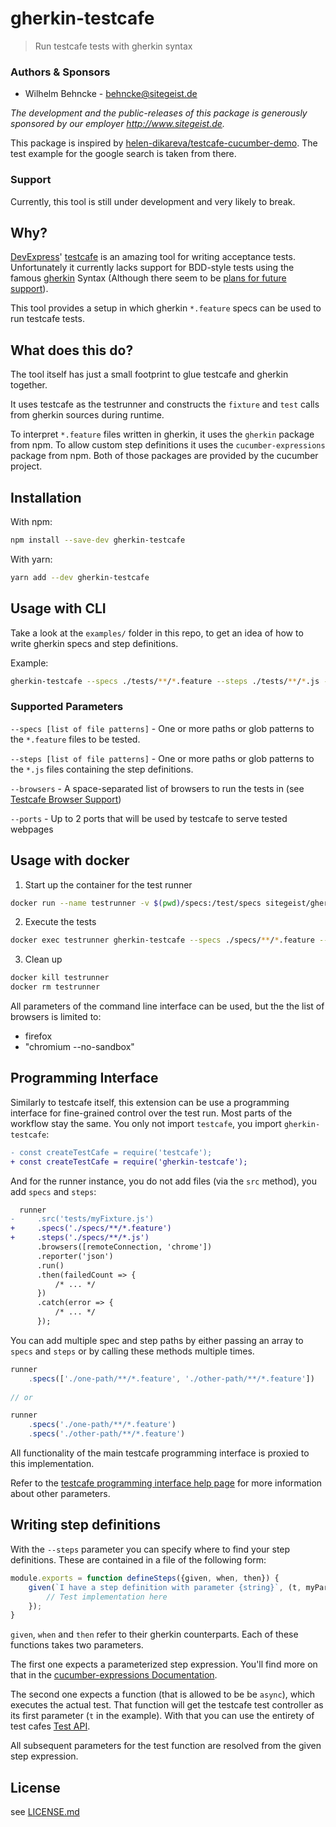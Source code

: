 # gherkin-testcafe

> Run testcafe tests with gherkin syntax

### Authors & Sponsors

* Wilhelm Behncke - behncke@sitegeist.de

*The development and the public-releases of this package is generously sponsored
by our employer http://www.sitegeist.de.*

This package is inspired by [helen-dikareva/testcafe-cucumber-demo](https://github.com/helen-dikareva/testcafe-cucumber-demo).
The test example for the google search is taken from there.

### Support

Currently, this tool is still under development and very likely to break.

## Why?

[DevExpress](https://github.com/DevExpress)' [testcafe](http://devexpress.github.io/testcafe/) is an amazing tool for writing acceptance tests. Unfortunately it currently lacks support for
BDD-style tests using the famous [gherkin](https://github.com/cucumber/cucumber/wiki/Gherkin) Syntax (Although there seem to be [plans for future support](https://github.com/DevExpress/testcafe/issues/1373#issuecomment-291526857)).

This tool provides a setup in which gherkin `*.feature` specs can be used to run testcafe tests.

## What does this do?

The tool itself has just a small footprint to glue testcafe and gherkin together.

It uses testcafe as the testrunner and constructs the `fixture` and `test` calls from gherkin sources during runtime.

To interpret `*.feature` files written in gherkin, it uses the `gherkin` package from npm. To allow custom step definitions it uses the `cucumber-expressions` package from npm. Both of those packages are provided by the cucumber project.

## Installation

With npm:

```sh
npm install --save-dev gherkin-testcafe
```

With yarn:

```sh
yarn add --dev gherkin-testcafe
```

## Usage with CLI

Take a look at the `examples/` folder in this repo, to get an idea of how to write gherkin specs and step definitions.

Example:
```sh
gherkin-testcafe --specs ./tests/**/*.feature --steps ./tests/**/*.js --browers chromium firefox
```

### Supported Parameters

`--specs [list of file patterns]` - One or more paths or glob patterns to the `*.feature` files to be tested.

`--steps [list of file patterns]` - One or more paths or glob patterns to the `*.js` files containing the step definitions.

`--browsers` - A space-separated list of browsers to run the tests in (see [Testcafe Browser Support](http://devexpress.github.io/testcafe/documentation/using-testcafe/common-concepts/browsers/browser-support.html#locally-installed-browsers))

`--ports` - Up to 2 ports that will be used by testcafe to serve tested webpages

## Usage with docker

1. Start up the container for the test runner
```sh
docker run --name testrunner -v $(pwd)/specs:/test/specs sitegeist/gherkin-testcafe
```

2. Execute the tests
```sh
docker exec testrunner gherkin-testcafe --specs ./specs/**/*.feature --steps ./specs/**/*.js --browsers firefox
```

3. Clean up
```sh
docker kill testrunner
docker rm testrunner
```

All parameters of the command line interface can be used, but the the list of browsers is limited to:

- firefox
- "chromium --no-sandbox"

## Programming Interface

Similarly to testcafe itself, this extension can be use a programming interface for fine-grained control over the test run.
Most parts of the workflow stay the same.
You only not import `testcafe`, you import `gherkin-testcafe`:

```diff
- const createTestCafe = require('testcafe');
+ const createTestCafe = require('gherkin-testcafe');
```

And for the runner instance, you do not add files (via the `src` method), you add `specs` and `steps`:

```diff
  runner
-     .src('tests/myFixture.js')
+     .specs('./specs/**/*.feature')
+     .steps('./specs/**/*.js')
      .browsers([remoteConnection, 'chrome'])
      .reporter('json')
      .run()
      .then(failedCount => {
          /* ... */
      })
      .catch(error => {
          /* ... */
      });
```

You can add multiple spec and step paths by either passing an array to `specs` and `steps` or by calling these methods multiple times.

```js
runner
    .specs(['./one-path/**/*.feature', './other-path/**/*.feature'])
    
// or

runner
    .specs('./one-path/**/*.feature')
    .specs('./other-path/**/*.feature')
```  
  
All functionality of the main testcafe programming interface is proxied to this implementation.
          
Refer to the [testcafe programming interface help page](https://devexpress.github.io/testcafe/documentation/using-testcafe/programming-interface/) for more information about other parameters.

## Writing step definitions

With the `--steps` parameter you can specify where to find your step definitions. These are contained in a file of the following form:

```js
module.exports = function defineSteps({given, when, then}) {
	given(`I have a step definition with parameter {string}`, (t, myParameter) => {
		// Test implementation here
	});
}
```

`given`, `when` and `then` refer to their gherkin counterparts. Each of these functions takes two parameters.

The first one expects a parameterized step expression. You'll find more on that in the [cucumber-expressions Documentation](https://github.com/cucumber/cucumber/tree/master/cucumber-expressions#cucumber-expressions).

The second one expects a function (that is allowed to be be `async`), which executes the actual test. That function
will get the testcafe test controller as its first parameter (`t` in the example). With that you can use the entirety
of test cafes [Test API](http://devexpress.github.io/testcafe/documentation/test-api/).

All subsequent parameters for the test function are resolved from the given step expression.

## License

see [LICENSE.md](./LICENSE.md)
